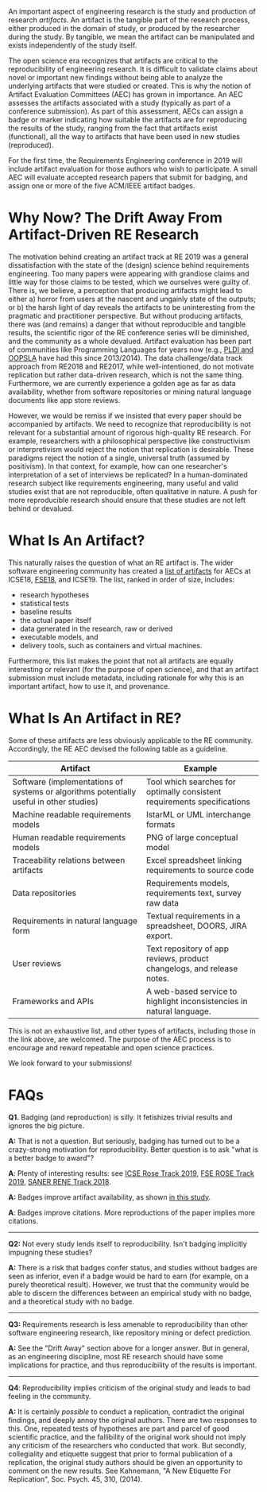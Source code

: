 An important aspect of engineering research is the study and production of research *artifacts*. An artifact is the tangible part of the research process, either produced in the domain of study, or produced by the researcher during the study. By tangible, we mean the artifact can be manipulated and exists independently of the study itself.

The open science era recognizes that artifacts are critical to the reproducibility of engineering research. It is difficult to validate claims about novel or important new findings without being able to analyze the underlying artifacts that were studied or created. This is why the notion of Artifact Evaluation Committees (AEC) has grown in importance. An AEC assesses the artifacts associated with a study (typically as part of a conference submission). As part of this assessment, AECs can assign a badge or marker indicating how suitable the artifacts are for reproducing the results of the study, ranging from the fact that artifacts exist (functional), all the way to artifacts that have been used in new studies (reproduced).

For the first time, the Requirements Engineering conference in 2019 will include artifact evaluation for those authors who wish to participate. A small AEC will evaluate accepted research papers that submit for badging, and assign one or more of the five ACM/IEEE artifact badges.

# Why Now? The Drift Away From Artifact-Driven RE Research
The motivation behind creating an artifact track at RE 2019 was a general dissatisfaction with the state of the (design) science behind requirements engineering. Too many papers were appearing with grandiose claims and little way for those claims to be tested, which we ourselves were guilty of. There is, we believe, a perception that producing artifacts might lead to either a) horror from users at the nascent and ungainly state of the outputs; or b) the harsh light of day reveals the artifacts to be uninteresting from the pragmatic and practitioner perspective. But without producing artifacts, there was (and remains) a danger that without reproducible and tangible results, the scientific rigor of the RE conference series will be diminished, and the community as a whole devalued. Artifact evaluation has been part of communities like Programming Languages for years now (e.g., [PLDI and OOPSLA](http://evaluate.inf.usi.ch/artifacts) have had this since 2013/2014). The data challenge/data track approach from RE2018 and RE2017, while well-intentioned, do not motivate replication but rather data-driven research, which is not the same thing. Furthermore, we are currently experience a golden age as far as data availability, whether from software repositories or mining natural language documents like app store reviews.

However, we would be remiss if we insisted that every paper should be accompanied by artifacts. We need to recognize that reproducibility is not relevant for a substantial amount of rigorous high-quality RE research. For example, researchers with a philosophical perspective like constructivism or interpretivism would reject the notion that replication is desirable. These paradigms reject the notion of a single, universal truth (assumed by positivism). In that context, for example, how can one researcher's interpretation of a set of interviews be replicated? In a human-dominated research subject like requirements engineering, many useful and valid studies exist that are not reproducible, often qualitative in nature. A push for more reproducible research should ensure that these studies are not left behind or devalued.

# What Is An Artifact?
This naturally raises the question of what an RE artifact is. The wider software engineering community has created a [list of artifacts](https://github.com/researchart/all/blob/master/ListOfArtifacts.md) for AECs at ICSE18, [FSE18](https://2018.fseconference.org/track/fse-2018-The-ROSE-Festival-Recognizing-and-Rewarding-Open-Science-in-Software-Engineering), and ICSE19. The list, ranked in order of size, includes:
* research hypotheses
* statistical tests
* baseline results
* the actual paper itself
* data generated in the research, raw or derived
* executable models, and 
* delivery tools, such as containers and virtual machines.

Furthermore, this list makes the point that not all artifacts are equally interesting or relevant (for the purpose of open science), and that an artifact submission must include metadata, including rationale for why this is an important artifact, how to use it, and provenance.

# What Is An Artifact in RE? 
Some of these artifacts are less obviously applicable to the RE community. Accordingly, the RE AEC devised the following table as a guideline.

| Artifact | Example |
| --------- | ----- |
Software (implementations of systems or algorithms potentially useful in other studies) | Tool which searches for optimally consistent requirements specifications |
| Machine readable requirements models | IstarML or UML interchange formats |
| Human readable requirements models | PNG of large conceptual model |
| Traceability relations between artifacts | Excel spreadsheet linking requirements to source code |
| Data repositories | Requirements models, requirements text, survey raw data |
| Requirements in natural language form |  Textual requirements in a spreadsheet, DOORS, JIRA export.|
| User reviews  | Text repository of app reviews, product changelogs, and release notes. |
| Frameworks and APIs | A web-based service to highlight inconsistencies in natural language. |

This is not an exhaustive list, and other types of artifacts, including those in the link above, are welcomed. The purpose of the AEC process is to encourage and reward repeatable and open science practices. 

We look forward to your submissions! 

# FAQs
**Q1.** Badging (and reproduction) is silly. It fetishizes trivial results and ignores the big picture.

**A:** That is not a question. But seriously, badging has turned out to be a crazy-strong motivation for reproducibility. Better question is to ask "what is a better badge to award"?

**A**: Plenty of interesting results: see [ICSE Rose Track 2019](https://2019.icse-conferences.org/track/icse-2019-ROSE-Festival), [FSE ROSE Track 2019](https://2018.fseconference.org/track/fse-2018-The-ROSE-Festival-Recognizing-and-Rewarding-Open-Science-in-Software-Engineering), [SANER RENE Track 2018](http://saner.unimol.it/negativerestrack).

**A:** Badges improve artifact availability, as shown [in this study](https://journals.plos.org/plosbiology/article?id=10.1371/journal.pbio.1002456).

**A**: Badges improve citations. More reproductions of the paper implies more citations. 

----

**Q2:** Not every study lends itself to reproducibility. Isn't badging implicitly impugning these studies?

**A:** There is a risk that badges confer status, and studies without badges are seen as inferior, even if a badge would be hard to earn (for example, on a purely theoretical result). However, we trust that the community would be able to discern the differences between an empirical study with no badge, and a theoretical study with no badge.

----

**Q3:** Requirements research is less amenable to reproducibility than other software engineering research, like repository mining or defect prediction.

**A:** See the "Drift Away" section above for a longer answer. But in general, as an engineering discipline, most RE research should have some implications for practice, and thus reproducibility of the results is important. 

----

**Q4**: Reproducibility implies criticism of the original study and leads to bad feeling in the community. 

**A:** It is certainly *possible* to conduct a replication, contradict the original findings, and deeply annoy the original authors. There are two responses to this. One, repeated tests of hypotheses are part and parcel of good scientific practice, and the fallibility of the original work should not imply any criticism of the researchers who conducted that work. But secondly, collegiality and etiquette suggest that prior to formal publication of a replication, the original study authors should be given an opportunity to comment on the new results. See Kahnemann, "A New Etiquette For Replication", Soc. Psych. 45, 310, (2014).
